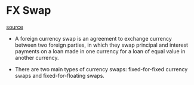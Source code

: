 # FX Swap

[source](https://www.investopedia.com/terms/f/foreign-currency-swaps.asp)

- A foreign currency swap is an agreement to exchange currency between two foreign parties, in which they swap principal and interest payments on a loan made in one currency for a loan of equal value in another currency.
  
- There are two main types of currency swaps: fixed-for-fixed currency swaps and fixed-for-floating swaps.